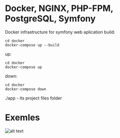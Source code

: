 # Docker, NGINX, PHP-FPM, PostgreSQL, Symfony
Docker infrastructure for symfony web aplication
build:
```
cd docker
docker-compose up --build
```
up:
```
cd docker
docker-compose up
```
down:
```
cd docker
docker-compose down
```
./app - its project files folder

# Exemles
![alt text](https://github.com/[devrohozhyn]/[docker-php-postgresql-simfony/]/blob/[main]/image1.jpg?raw=true)

